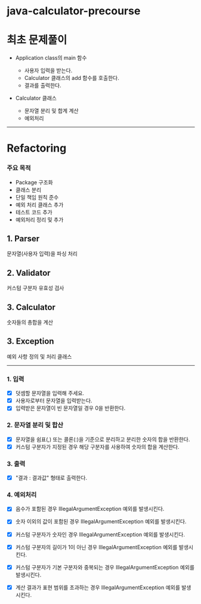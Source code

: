# java-calculator-precourse

# 최초 문제풀이

- Application class의 main 함수
    - 사용자 입력을 받는다.
    - Calculator 클래스의 add 함수를 호출한다.
    - 결과를 출력한다.


- Calculator 클래스
    - 문자열 분리 및 합계 계산
    - 예외처리

---

# Refactoring

### 주요 목적

- Package 구조화
- 클래스 분리
- 단일 책임 원칙 준수
- 예외 처리 클래스 추가
- 테스트 코드 추가
- 예외처리 정리 및 추가

## 1. Parser

문자열(사용자 입력)을 파싱 처리

## 2. Validator

커스텀 구분자 유효성 검사

## 3. Calculator

숫자들의 총합을 계산

## 3. Exception

예외 사항 정의 및 처리 클래스

---

### 1. 입력

- [x] 덧셈할 문자열을 입력해 주세요.
- [x] 사용자로부터 문자열을 입력받는다.
- [x] 입력받은 문자열이 빈 문자열일 경우 0을 반환한다.

### 2. 문자열 분리 및 합산

- [x] 문자열을 쉼표(,) 또는 콜론(:)을 기준으로 분리하고 분리한 숫자의 합을 반환한다.
- [x] 커스텀 구분자가 지정된 경우 해당 구분자를 사용하여 숫자의 합을 계산한다.

### 3. 출력

- [x] "결과 : 결과값" 형태로 출력한다.

### 4. 예외처리

- [x] 음수가 포함된 경우 IllegalArgumentException 예외를 발생시킨다.
- [x] 숫자 이외의 값이 포함된 경우 IllegalArgumentException 예외를 발생시킨다.
- [x] 커스텀 구분자가 숫자인 경우 IllegalArgumentException 예외를 발생시킨다.
- [x] 커스텀 구분자의 길이가 1이 아닌 경우 IllegalArgumentException 예외를 발생시킨다.
- [x] 커스텀 구분자가 기본 구분자와 중복되는 경우 IllegalArgumentException 예외를 발생시킨다.
- [x] 계산 결과가 표현 범위를 초과하는 경우 IllegalArgumentException 예외를 발생시킨다.

